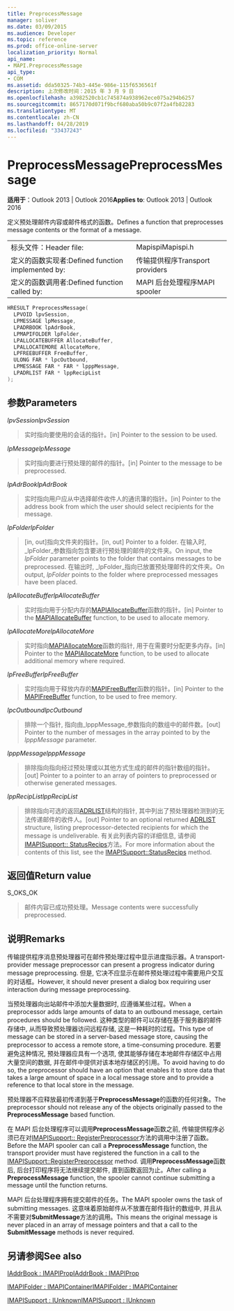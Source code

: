 ```yaml
---
title: PreprocessMessage
manager: soliver
ms.date: 03/09/2015
ms.audience: Developer
ms.topic: reference
ms.prod: office-online-server
localization_priority: Normal
api_name:
- MAPI.PreprocessMessage
api_type:
- COM
ms.assetid: dda50325-74b3-445e-986e-115f6536561f
description: 上次修改时间：2015 年 3 月 9 日
ms.openlocfilehash: a3982520cb1c745874a938962ece075a294b6257
ms.sourcegitcommit: 8657170d071f9bcf680aba50b9c07f2a4fb82283
ms.translationtype: MT
ms.contentlocale: zh-CN
ms.lasthandoff: 04/28/2019
ms.locfileid: "33437243"
---
```

# <a name="preprocessmessage"></a><span data-ttu-id="e11e4-103">PreprocessMessage</span><span class="sxs-lookup"><span data-stu-id="e11e4-103">PreprocessMessage</span></span>

  
  
<span data-ttu-id="e11e4-104">**适用于**：Outlook 2013 | Outlook 2016</span><span class="sxs-lookup"><span data-stu-id="e11e4-104">**Applies to**: Outlook 2013 | Outlook 2016</span></span> 
  
<span data-ttu-id="e11e4-105">定义预处理邮件内容或邮件格式的函数。</span><span class="sxs-lookup"><span data-stu-id="e11e4-105">Defines a function that preprocesses message contents or the format of a message.</span></span>
  
|||
|:-----|:-----|
|<span data-ttu-id="e11e4-106">标头文件：</span><span class="sxs-lookup"><span data-stu-id="e11e4-106">Header file:</span></span>  <br/> |<span data-ttu-id="e11e4-107">Mapispi</span><span class="sxs-lookup"><span data-stu-id="e11e4-107">Mapispi.h</span></span>  <br/> |
|<span data-ttu-id="e11e4-108">定义的函数实现者:</span><span class="sxs-lookup"><span data-stu-id="e11e4-108">Defined function implemented by:</span></span>  <br/> |<span data-ttu-id="e11e4-109">传输提供程序</span><span class="sxs-lookup"><span data-stu-id="e11e4-109">Transport providers</span></span>  <br/> |
|<span data-ttu-id="e11e4-110">定义的函数调用者:</span><span class="sxs-lookup"><span data-stu-id="e11e4-110">Defined function called by:</span></span>  <br/> |<span data-ttu-id="e11e4-111">MAPI 后台处理程序</span><span class="sxs-lookup"><span data-stu-id="e11e4-111">MAPI spooler</span></span>  <br/> |
   
```cpp
HRESULT PreprocessMessage(
  LPVOID lpvSession,
  LPMESSAGE lpMessage,
  LPADRBOOK lpAdrBook,
  LPMAPIFOLDER lpFolder,
  LPALLOCATEBUFFER AllocateBuffer,
  LPALLOCATEMORE AllocateMore,
  LPFREEBUFFER FreeBuffer,
  ULONG FAR * lpcOutbound,
  LPMESSAGE FAR * FAR * lpppMessage,
  LPADRLIST FAR * lppRecipList
);
```

## <a name="parameters"></a><span data-ttu-id="e11e4-112">参数</span><span class="sxs-lookup"><span data-stu-id="e11e4-112">Parameters</span></span>

 <span data-ttu-id="e11e4-113">_lpvSession_</span><span class="sxs-lookup"><span data-stu-id="e11e4-113">_lpvSession_</span></span>
  
> <span data-ttu-id="e11e4-114">实时指向要使用的会话的指针。</span><span class="sxs-lookup"><span data-stu-id="e11e4-114">[in] Pointer to the session to be used.</span></span> 
    
 <span data-ttu-id="e11e4-115">_lpMessage_</span><span class="sxs-lookup"><span data-stu-id="e11e4-115">_lpMessage_</span></span>
  
> <span data-ttu-id="e11e4-116">实时指向要进行预处理的邮件的指针。</span><span class="sxs-lookup"><span data-stu-id="e11e4-116">[in] Pointer to the message to be preprocessed.</span></span> 
    
 <span data-ttu-id="e11e4-117">_lpAdrBook_</span><span class="sxs-lookup"><span data-stu-id="e11e4-117">_lpAdrBook_</span></span>
  
> <span data-ttu-id="e11e4-118">实时指向用户应从中选择邮件收件人的通讯簿的指针。</span><span class="sxs-lookup"><span data-stu-id="e11e4-118">[in] Pointer to the address book from which the user should select recipients for the message.</span></span> 
    
 <span data-ttu-id="e11e4-119">_lpFolder_</span><span class="sxs-lookup"><span data-stu-id="e11e4-119">_lpFolder_</span></span>
  
> <span data-ttu-id="e11e4-120">[in, out]指向文件夹的指针。</span><span class="sxs-lookup"><span data-stu-id="e11e4-120">[in, out] Pointer to a folder.</span></span> <span data-ttu-id="e11e4-121">在输入时, _lpFolder_参数指向包含要进行预处理的邮件的文件夹。</span><span class="sxs-lookup"><span data-stu-id="e11e4-121">On input, the  _lpFolder_ parameter points to the folder that contains messages to be preprocessed.</span></span> <span data-ttu-id="e11e4-122">在输出时, _lpFolder_指向已放置预处理邮件的文件夹。</span><span class="sxs-lookup"><span data-stu-id="e11e4-122">On output,  _lpFolder_ points to the folder where preprocessed messages have been placed.</span></span> 
    
 <span data-ttu-id="e11e4-123">_lpAllocateBuffer_</span><span class="sxs-lookup"><span data-stu-id="e11e4-123">_lpAllocateBuffer_</span></span>
  
> <span data-ttu-id="e11e4-124">实时指向用于分配内存的[MAPIAllocateBuffer](mapiallocatebuffer.md)函数的指针。</span><span class="sxs-lookup"><span data-stu-id="e11e4-124">[in] Pointer to the [MAPIAllocateBuffer](mapiallocatebuffer.md) function, to be used to allocate memory.</span></span> 
    
 <span data-ttu-id="e11e4-125">_lpAllocateMore_</span><span class="sxs-lookup"><span data-stu-id="e11e4-125">_lpAllocateMore_</span></span>
  
> <span data-ttu-id="e11e4-126">实时指向[MAPIAllocateMore](mapiallocatemore.md)函数的指针, 用于在需要时分配更多内存。</span><span class="sxs-lookup"><span data-stu-id="e11e4-126">[in] Pointer to the [MAPIAllocateMore](mapiallocatemore.md) function, to be used to allocate additional memory where required.</span></span> 
    
 <span data-ttu-id="e11e4-127">_lpFreeBuffer_</span><span class="sxs-lookup"><span data-stu-id="e11e4-127">_lpFreeBuffer_</span></span>
  
> <span data-ttu-id="e11e4-128">实时指向用于释放内存的[MAPIFreeBuffer](mapifreebuffer.md)函数的指针。</span><span class="sxs-lookup"><span data-stu-id="e11e4-128">[in] Pointer to the [MAPIFreeBuffer](mapifreebuffer.md) function, to be used to free memory.</span></span> 
    
 <span data-ttu-id="e11e4-129">_lpcOutbound_</span><span class="sxs-lookup"><span data-stu-id="e11e4-129">_lpcOutbound_</span></span>
  
> <span data-ttu-id="e11e4-130">排除一个指针, 指向由_lpppMessage_参数指向的数组中的邮件数。</span><span class="sxs-lookup"><span data-stu-id="e11e4-130">[out] Pointer to the number of messages in the array pointed to by the  _lpppMessage_ parameter.</span></span> 
    
 <span data-ttu-id="e11e4-131">_lpppMessage_</span><span class="sxs-lookup"><span data-stu-id="e11e4-131">_lpppMessage_</span></span>
  
> <span data-ttu-id="e11e4-132">排除指向指向经过预处理或以其他方式生成的邮件的指针数组的指针。</span><span class="sxs-lookup"><span data-stu-id="e11e4-132">[out] Pointer to a pointer to an array of pointers to preprocessed or otherwise generated messages.</span></span> 
    
 <span data-ttu-id="e11e4-133">_lppRecipList_</span><span class="sxs-lookup"><span data-stu-id="e11e4-133">_lppRecipList_</span></span>
  
> <span data-ttu-id="e11e4-134">排除指向可选的返回[ADRLIST](adrlist.md)结构的指针, 其中列出了预处理器检测到的无法传递邮件的收件人。</span><span class="sxs-lookup"><span data-stu-id="e11e4-134">[out] Pointer to an optional returned [ADRLIST](adrlist.md) structure, listing preprocessor-detected recipients for which the message is undeliverable.</span></span> <span data-ttu-id="e11e4-135">有关此列表内容的详细信息, 请参阅[IMAPISupport:: StatusRecips](imapisupport-statusrecips.md)方法。</span><span class="sxs-lookup"><span data-stu-id="e11e4-135">For more information about the contents of this list, see the [IMAPISupport::StatusRecips](imapisupport-statusrecips.md) method.</span></span> 
    
## <a name="return-value"></a><span data-ttu-id="e11e4-136">返回值</span><span class="sxs-lookup"><span data-stu-id="e11e4-136">Return value</span></span>

<span data-ttu-id="e11e4-137">S_OK</span><span class="sxs-lookup"><span data-stu-id="e11e4-137">S_OK</span></span>
  
> <span data-ttu-id="e11e4-138">邮件内容已成功预处理。</span><span class="sxs-lookup"><span data-stu-id="e11e4-138">Message contents were successfully preprocessed.</span></span>
    
## <a name="remarks"></a><span data-ttu-id="e11e4-139">说明</span><span class="sxs-lookup"><span data-stu-id="e11e4-139">Remarks</span></span>

<span data-ttu-id="e11e4-140">传输提供程序消息预处理器可在邮件预处理过程中显示进度指示器。</span><span class="sxs-lookup"><span data-stu-id="e11e4-140">A transport-provider message preprocessor can present a progress indicator during message preprocessing.</span></span> <span data-ttu-id="e11e4-141">但是, 它决不应显示在邮件预处理过程中需要用户交互的对话框。</span><span class="sxs-lookup"><span data-stu-id="e11e4-141">However, it should never present a dialog box requiring user interaction during message preprocessing.</span></span> 
  
<span data-ttu-id="e11e4-142">当预处理器向出站邮件中添加大量数据时, 应遵循某些过程。</span><span class="sxs-lookup"><span data-stu-id="e11e4-142">When a preprocessor adds large amounts of data to an outbound message, certain procedures should be followed.</span></span> <span data-ttu-id="e11e4-143">这种类型的邮件可以存储在基于服务器的邮件存储中, 从而导致预处理器访问远程存储, 这是一种耗时的过程。</span><span class="sxs-lookup"><span data-stu-id="e11e4-143">This type of message can be stored in a server-based message store, causing the preprocessor to access a remote store, a time-consuming procedure.</span></span> <span data-ttu-id="e11e4-144">若要避免这种情况, 预处理器应具有一个选项, 使其能够存储在本地邮件存储区中占用大量空间的数据, 并在邮件中提供对该本地存储区的引用。</span><span class="sxs-lookup"><span data-stu-id="e11e4-144">To avoid having to do so, the preprocessor should have an option that enables it to store data that takes a large amount of space in a local message store and to provide a reference to that local store in the message.</span></span> 
  
<span data-ttu-id="e11e4-145">预处理器不应释放最初传递到基于**PreprocessMessage**的函数的任何对象。</span><span class="sxs-lookup"><span data-stu-id="e11e4-145">The preprocessor should not release any of the objects originally passed to the **PreprocessMessage** based function.</span></span> 
  
<span data-ttu-id="e11e4-146">在 MAPI 后台处理程序可以调用**PreprocessMessage**函数之前, 传输提供程序必须已在对[IMAPISupport:: RegisterPreprocessor](imapisupport-registerpreprocessor.md)方法的调用中注册了函数。</span><span class="sxs-lookup"><span data-stu-id="e11e4-146">Before the MAPI spooler can call a **PreprocessMessage** function, the transport provider must have registered the function in a call to the [IMAPISupport::RegisterPreprocessor](imapisupport-registerpreprocessor.md) method.</span></span> <span data-ttu-id="e11e4-147">调用**PreprocessMessage**函数后, 后台打印程序将无法继续提交邮件, 直到函数返回为止。</span><span class="sxs-lookup"><span data-stu-id="e11e4-147">After calling a **PreprocessMessage** function, the spooler cannot continue submitting a message until the function returns.</span></span> 
  
<span data-ttu-id="e11e4-148">MAPI 后台处理程序拥有提交邮件的任务。</span><span class="sxs-lookup"><span data-stu-id="e11e4-148">The MAPI spooler owns the task of submitting messages.</span></span> <span data-ttu-id="e11e4-149">这意味着原始邮件从不放置在邮件指针的数组中, 并且从不需要对**SubmitMessage**方法的调用。</span><span class="sxs-lookup"><span data-stu-id="e11e4-149">This means the original message is never placed in an array of message pointers and that a call to the **SubmitMessage** methods is never required.</span></span> 
  
## <a name="see-also"></a><span data-ttu-id="e11e4-150">另请参阅</span><span class="sxs-lookup"><span data-stu-id="e11e4-150">See also</span></span>



[<span data-ttu-id="e11e4-151">IAddrBook : IMAPIProp</span><span class="sxs-lookup"><span data-stu-id="e11e4-151">IAddrBook : IMAPIProp</span></span>](iaddrbookimapiprop.md)
  
[<span data-ttu-id="e11e4-152">IMAPIFolder : IMAPIContainer</span><span class="sxs-lookup"><span data-stu-id="e11e4-152">IMAPIFolder : IMAPIContainer</span></span>](imapifolderimapicontainer.md)
  
[<span data-ttu-id="e11e4-153">IMAPISupport : IUnknown</span><span class="sxs-lookup"><span data-stu-id="e11e4-153">IMAPISupport : IUnknown</span></span>](imapisupportiunknown.md)

